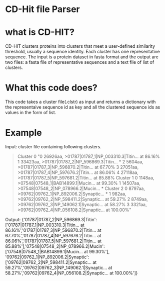 # CD-Hit file Parser
# what is CD-HIT?
CD-HIT clusters proteins into clusters that meet a user-defined similarity threshold, usually a
sequence identity. Each cluster has one representative sequence. The input is a protein dataset in
fasta format and the output are two files: a fasta file of representative sequences and a text file of list
of clusters.
# What this code does?
This code takes a cluster file(.clstr) as input and returns a dictionary with the representaive sequence id as key and all the clustered sequence ids as values in the form of list.
# Example
Input: cluster file containing following clusters.
>Cluster 0
"0	26926aa, >01787|01787_1|NP_003310.3|Titin... at 86.16%
1	33423aa, >01787|01787_2|NP_596869.3|Titin... *
2	5604aa, >01787|01787_3|NP_596870.2|Titin... at 67.70%
3	27051aa, >01787|01787_4|NP_597676.2|Titin... at 86.06%
4	27118aa, >01787|01787_5|NP_597681.2|Titin... at 85.88%
>Cluster 1
0	1148aa, >07548|07548_1|BAB14899.1|Mucin... at 99.30%
1	14507aa, >07548|07548_2|NP_078966.2|Mucin... *
>Cluster 2
0	8797aa, >09762|09762_1|NP_892006.2|Synaptic... *
1	982aa, >09762|09762_2|NP_598411.2|Synaptic... at 59.27%
2	8749aa, >09762|09762_3|NP_149062.1|Synaptic... at 58.27%
3	3321aa, >09762|09762_4|NP_056108.2|Synaptic... at 100.00%"

Output:
{'01787|01787_2|NP_596869.3|Titin': ['01787|01787_1|NP_003310.3|Titin... at 86.16%','01787|01787_3|NP_596870.2|Titin... at 67.70%','01787|01787_4|NP_597676.2|Titin... at 86.06%','01787|01787_5|NP_597681.2|Titin... at 85.88%'],'07548|07548_2|NP_078966.2|Mucin':['07548|07548_1|BAB14899.1|Mucin... at 99.30%'], '09762|09762_1|NP_892006.2|Synaptic':['09762|09762_2|NP_598411.2|Synaptic... at 59.27%','09762|09762_3|NP_149062.1|Synaptic... at 58.27%','09762|09762_4|NP_056108.2|Synaptic... at 100.00%']}


